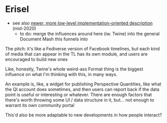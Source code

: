 # Erisel

- see also [newer, more low-level implementation-oriented description](yv1dn-091zh-058j9-4jstq-8304p) (mid-2020)
  - to do: merge the influences around here (iw. Twine) into the general Document Mash this funnels into

The pitch: it's like a Fediverse version of Facebook timelines, but each kind of media that can appear in the TL has its own module, and users are encouraged to build new ones

Like, honestly, Twine's whole weird-ass Format thing is the biggest influence on what I'm thinking with this, in many ways.

An example is, like, a widget for publishing Perspective Quantities, like what the QI account does sometimes, and then users can report back if the data point is useful or interesting or whatever. There are enough factors that there's worth throwing some UI / data structure in it, but... not enough to warrant its own community portal

This'd also be more adaptable to new developments in how people interact?
